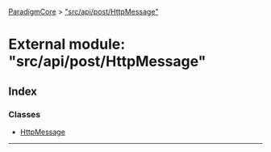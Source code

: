 [ParadigmCore](../README.md) > ["src/api/post/HttpMessage"](../modules/_src_api_post_httpmessage_.md)

# External module: "src/api/post/HttpMessage"

## Index

### Classes

* [HttpMessage](../classes/_src_api_post_httpmessage_.httpmessage.md)

---

